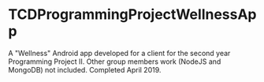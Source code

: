 # TCDProgrammingProjectWellnessApp
A "Wellness" Android app developed for a client for the second year Programming Project II. Other group members work (NodeJS and MongoDB) not included. Completed April 2019.
